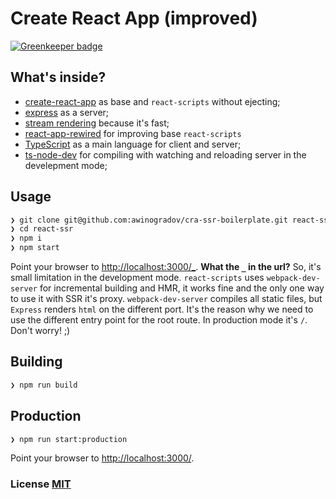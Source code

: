 # Create React App (improved)

[![Greenkeeper badge](https://badges.greenkeeper.io/awinogradov/cra-ssr-boilerplate.svg)](https://greenkeeper.io/)

## What's inside?

- [create-react-app](https://github.com/facebook/create-react-app) as base and `react-scripts` without ejecting;
- [express](https://github.com/expressjs/express) as a server;
- [stream rendering](https://reactjs.org/docs/react-dom-server.html#rendertonodestream) because it's fast;
- [react-app-rewired](https://github.com/timarney/react-app-rewired) for improving base `react-scripts`
- [TypeScript](https://www.typescriptlang.org/) as a main language for client and server;
- [ts-node-dev](https://github.com/whitecolor/ts-node-dev) for compiling with watching and reloading server in the develepment mode;

## Usage

``` bash
❯ git clone git@github.com:awinogradov/cra-ssr-boilerplate.git react-ssr
❯ cd react-ssr
❯ npm i
❯ npm start
```

Point your browser to [http://localhost:3000/_](http://localhost:3000/_). __What the `_` in the url?__ So, it's small limitation in the development mode. `react-scripts` uses `webpack-dev-server` for incremental building and HMR, it works fine and the only one way to use it with SSR it's proxy. `webpack-dev-server` compiles all static files, but `Express` renders `html` on the different port. It's the reason why we need to use the different entry point for the root route. In production mode it's `/`. Don't worry! ;)

## Building

``` bash
❯ npm run build
```

## Production

``` bash
❯ npm run start:production
```

Point your browser to [http://localhost:3000/](http://localhost:3000/).

### License [MIT](blob/master/LICENSE)

